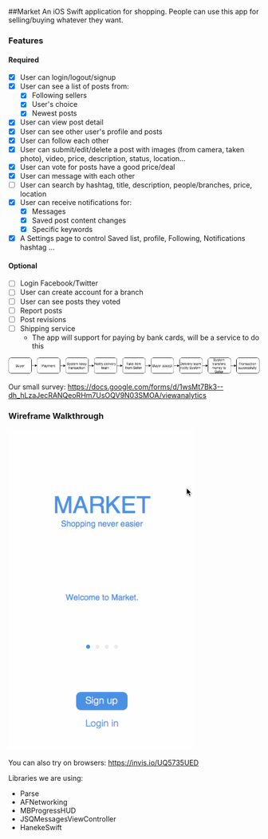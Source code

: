 ##Market
An iOS Swift application for shopping. People can use this app for selling/buying whatever they want.

### Features

#### Required
- [x] User can login/logout/signup
- [x] User can see a list of posts from:
    - [x] Following sellers
    - [x] User's choice
    - [x] Newest posts
- [x] User can view post detail
- [x] User can see other user's profile and posts
- [x] User can follow each other
- [x] User can submit/edit/delete a post with images (from camera, taken photo), video, price, description, status, location...
- [x] User can vote for posts have a good price/deal
- [x] User can message with each other
- [ ] User can search by hashtag, title, description, people/branches, price, location
- [x] User can receive notifications for: 
    - [x] Messages
    - [x] Saved post content changes
    - [x] Specific keywords
- [x] A Settings page to control Saved list, profile, Following, Notifications hashtag …
    
#### Optional
- [ ] Login Facebook/Twitter
- [ ] User can create account for a branch
- [ ] User can see posts they voted
- [ ] Report posts
- [ ] Post revisions
- [ ] Shipping service
    - The app will support for paying by bank cards, will be a service to do this
    
![alt text](ShippingService.png "Shipping service")

Our small survey:
https://docs.google.com/forms/d/1wsMt7Bk3--dh_hLzaJecRANQeoRHm7UsOQV9N03SMOA/viewanalytics

### Wireframe Walkthrough
![Video Walkthrough](market.gif)

You can also try on browsers: https://invis.io/UQ5735UED

Libraries we are using:
- Parse
- AFNetworking
- MBProgressHUD
- JSQMessagesViewController
- HanekeSwift